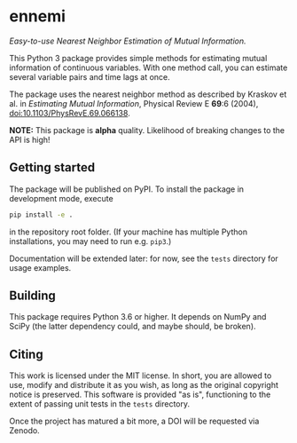 # ennemi
_Easy-to-use Nearest Neighbor Estimation of Mutual Information._

This Python 3 package provides simple methods for estimating mutual information of continuous variables.
With one method call, you can estimate several variable pairs and time lags at once.

The package uses the nearest neighbor method as described by Kraskov et al. in
_Estimating Mutual Information_, Physical Review E **69**:6 (2004),
[doi:10.1103/PhysRevE.69.066138](https://dx.doi.org/10.1103/PhysRevE.69.066138).

**NOTE:** This package is **alpha** quality. Likelihood of breaking changes to the API is high!


## Getting started

The package will be published on PyPI.
To install the package in development mode, execute
```sh
pip install -e .
```
in the repository root folder.
(If your machine has multiple Python installations, you may need to run e.g. `pip3`.)

Documentation will be extended later: for now, see the `tests` directory for usage examples.


## Building

This package requires Python 3.6 or higher.
It depends on NumPy and SciPy (the latter dependency could, and maybe should, be broken).


## Citing

This work is licensed under the MIT license.
In short, you are allowed to use, modify and distribute it as you wish, as long as
the original copyright notice is preserved.
This software is provided "as is", functioning to the extent of passing unit tests in the `tests` directory.

Once the project has matured a bit more, a DOI will be requested via Zenodo.
